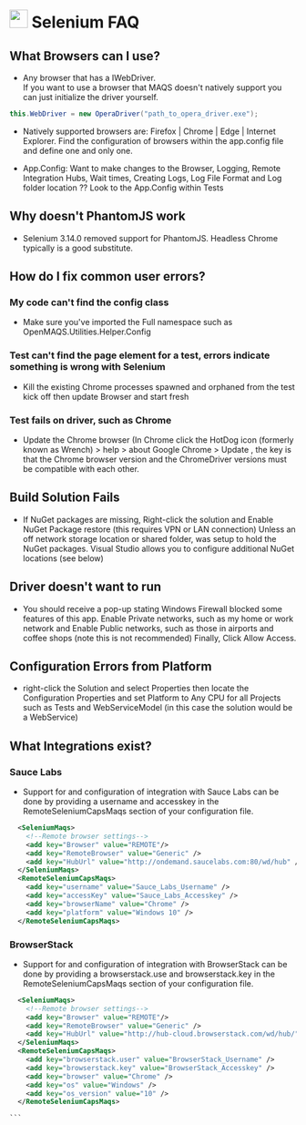 # <img src="resources/maqslogo.ico" height="32" width="32"> Selenium FAQ

## What Browsers can I use?
- Any browser that has a IWebDriver.  
If you want to use a browser that MAQS doesn't natively support you can just initialize the driver yourself.
```csharp
this.WebDriver = new OperaDriver("path_to_opera_driver.exe");
```
- Natively supported browsers are:  Firefox | Chrome | Edge | Internet Explorer. 
Find the configuration of browsers within the app.config file and define one and only one.

- App.Config: Want to make changes to the Browser, Logging, Remote Integration Hubs, Wait times, Creating Logs, Log File Format and Log folder location ?? Look to the App.Config within Tests

## Why doesn't PhantomJS work
- Selenium 3.14.0 removed support for PhantomJS. Headless Chrome typically is a good substitute. 

## How do I fix common user errors?

### My code can't find the config class  
- Make sure you've imported the Full namespace such as OpenMAQS.Utilities.Helper.Config
### Test can't find the page element for a test, errors indicate something is wrong with Selenium  
- Kill the existing Chrome processes spawned and orphaned from the test kick off then update Browser and start fresh
### Test fails on driver, such as Chrome  
- Update the Chrome browser  (In Chrome click the HotDog icon (formerly known as Wrench) > help > about Google Chrome > Update , the key is that the Chrome browser version and the ChromeDriver versions must be compatible with each other.

## Build Solution Fails
- If NuGet packages are missing, Right-click the solution and Enable NuGet Package restore (this requires VPN or LAN connection) Unless an off network storage location or shared folder, was setup to hold the NuGet packages.  Visual Studio allows you to configure additional NuGet locations (see below)

## Driver doesn't want to run
- You should receive a pop-up stating Windows Firewall blocked some features of this app.  Enable Private networks, such as my home or work network and Enable Public networks, such as those in airports and coffee shops (note this is not recommended) Finally, Click Allow Access.

## Configuration Errors from Platform
- right-click the Solution and select Properties then locate the Configuration Properties and set Platform to Any CPU for all Projects such as Tests and WebServiceModel (in this case the solution would be a WebService)

## What Integrations exist?

### Sauce Labs
- Support for and configuration of integration with Sauce Labs can be done by providing a username and accesskey in the RemoteSeleniumCapsMaqs section of your configuration file.
```xml
  <SeleniumMaqs>
    <!--Remote browser settings-->
    <add key="Browser" value="REMOTE"/>
    <add key="RemoteBrowser" value="Generic" />
    <add key="HubUrl" value="http://ondemand.saucelabs.com:80/wd/hub" />
  </SeleniumMaqs>
  <RemoteSeleniumCapsMaqs>
    <add key="username" value="Sauce_Labs_Username" />
    <add key="accessKey" value="Sauce_Labs_Accesskey" />
    <add key="browserName" value="Chrome" />
    <add key="platform" value="Windows 10" />
  </RemoteSeleniumCapsMaqs>
  ```

### BrowserStack
- Support for and configuration of integration with BrowserStack can be done by providing a browserstack.use and browserstack.key in the RemoteSeleniumCapsMaqs section of your configuration file.
```xml
  <SeleniumMaqs>
    <!--Remote browser settings-->
    <add key="Browser" value="REMOTE"/>
    <add key="RemoteBrowser" value="Generic" />
    <add key="HubUrl" value="http://hub-cloud.browserstack.com/wd/hub/" />
  </SeleniumMaqs>
  <RemoteSeleniumCapsMaqs>
    <add key="browserstack.user" value="BrowserStack_Username" />
    <add key="browserstack.key" value="BrowserStack_Accesskey" />
    <add key="browser" value="Chrome" />
    <add key="os" value="Windows" />
    <add key="os_version" value="10" />
  </RemoteSeleniumCapsMaqs>
  ```
    ```